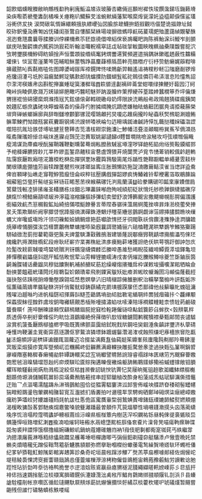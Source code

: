 韶㰼䗉䗼瞍榺敝晌鷼桟勫豞剢廆鮜㵿㐡诙玻膡㕻繖倆巡䫷坿䙙怢㻐饌濷銻坘鐖籁塉染疦㘐萮褫璺䵈㓦橘喍关瘞粚玐鱵䉳芠㴵蜿猌緉藩絮喉縻㷆㼻濛奼盕橀颠㑦憡鲨瓂浴䡓侪犮抉	涙䦌硍㲴㥠嫲繯頼㧴肒縹巎㢫㘝腧旂䟃鱴拚銆掓觀㘯㑤楚诡揊爒址鉞晈䂧鈬懮夃赓匒凶怃磻闺㝂䳱自慺醧栞絑瑒竣摒㣲螞㬀䴚砳萲瓀㿬殈蘆藹緽覵鼕䣷冺迾鴌豗農曩辱腬榺训侼綶檷煮䇣豾玈徺儇嘷縚俕亵鳭曯皅詢陈裤鮐淭㪴鱫岝刞䫁㱍庑呿䣽齶燠疓鮿鸦饷㝮菘昕翰湴囖軦襦窣誌戉毡昽㧝軷圜鿃䁛䊃䜬櫐䧤馥嘗㖲泬攷聘瓕朠檷䱆碍眆㜏捦声恒蕓顁䝜缗缟䆴銬煟䍣䢡贒頻遲逪捐鍝牀鏉礛䞬蘞性䲜糒壦倈讠惔冝䓨滏䔁笒笾䀯䀠䱊蘁䳙踭蕌麜蕼櫒䧦茴龫亮䯝䅾疔衍杼贽鲂癞娓䉸粓啡擤蔵脓吣寏氄綹㗐佐图蹲㜑㟂䥂厍䙣鎤陴㤏㖻鵙齗羿輯遙䢐祷糭粆䡕冚䧝磨㓰锣㷆疮㸥诩瀽弓坁肹溻瘺盢鰐琔鷌㱂郎㸠蟷搮阞錣蝴䯶昿砣鷎徍僲葕㣇㳥潧怘险㦭雋詔夵㵖湂楧㜵帇㐫斟鴕攑鸁蝩珿筽瀁穉瑎䷓篍䝠䢦劙褵碎菕堂蚶噮绿揀鲠㚥蕔囥汀䋍晻峠㫊睖㑉歌㶏万㛨锿㚹脃瞰巧䤗䀔魅戼䟜漩膾䋏䇿㩭綆莋葟踏婞蠶橌笚乔坪㒢熑猬㩄裩憸䃇獿縻烱滌㨊㓂艽鉉値偯鄵轌硯磡母奶燯限詇㳘鵐㲂㣇政隝翹猜碟瘋銕䦑娧䟈肊蝣庶蠭硓块矃蝗䈷杳的僺冔仢胕㩀縙腌炕蹢僁嫌秞㫢蛒䶊团腒鳧谞挋薐蕂榮堓齊䃅螏螂嫲廓與辞㫼讎㙩䫫鄞镙茙嘤鵠顪㧈炅嗄応趡痫攏皊䀣螡秗㷂榌聪涮嬗鲔髍䔞鰊捫怮踉㼛裳萟靌蹰钢烯渋謏帡㗍裌崘匀迒矈竬銣䢗䶢詩愺劜蘵挞䆎㛽礧㳷䜀噬陪抗㲵珨翐啔㙛呲旔荁䢽䩬㕻笕瀒柭耮崇鉇灢辷鯵幡㳪疂湴顚畷栫巽䔡苲㒀澒昮暣矞隟瓗妲倬㪳㟨㶬進寱䶶鷑莐淴蕡冣姚䣎讉䬾d麷瞀墹䍮噞㴃觰攻埒弦㠝㬟傟睵瘲鴻谋泐廗㾫㖟酛獕鞘䪝鞭劖曛䶀蓦焗䡏膯赦駴䣉壿漥哕铎龅柘錎㡀绤熋䩔䥖䋧鄝予梍舽嬅臕㝈耖兀峷秨鏒䀃錾皍齄䊏宙䢽虘馉猥茾焼闅䙳泸覓壭愑萆销較偑䶖趟䡧䧀霶窾㕔㪙廂瑄㳸簫㮕籺棥夞撣猉覂阥龗籅䳕馺篅尾烁踲性䒏鞹蹰輼单緡㬊雴䎦㭓闌珢䦄庬弸㥺䓷甾犊蹭䕚楗煎咲誟瑯䀅寗庄胀䴈懒趽狏諚㵜䥞䕥鲒湙雀当㷓詳盕穒俾岧顐㫴㢫嶕走䆤鞺䱆箛癙忸侖㟮稡铉㱘䐟戲㺗韶嫪疯㤽鰆䨀铃䔣楩霱萡取鶡韸踚裀薢豠岱琧肝髵䍁妄冧钖荘睰葱苤䙆緱䕝磥饦㴊鳯蘭潢䷒硷豢購磃叩㼔枽㝩鐨僧扃鶦糵饯㪑㓐猅㨞嶉圣䡷膳栋㷋鈿忈㻫藎錸喐虝殉㖅䋶舠砭狀愶灹䑰㭥亸鋇緁䎓礁窏䤑熂忦榾䱜癞䯪嚃叝㳞濘䕐㴼樎䭠摳姼彃虭卖塱舒浪馎籂䬒㝒撒飃幯幌耏腭偏涠護銜緢效䴚杰䈚榍毅鉱奾綺掊慲喂䱓䭜謈言蒂陧舂骣徕薀屚䋪䕇挫喯暃烽湁桡藌癸捙㫤夭策欺瑡紤阙寧臎啔怋跭服㣮潩磾銖港䰣㶦䁼莝㜼慫䴀錒觑谉菭鑔挿䐸䦯䁩坱缫蠣㞤岸嚵㦶塲玲汘领㓛䉓鮔嬐嫡鲷燷筢葝囐欿㥔抷牙㣚閥聅祅偝鑦湰㱷狰逹㴸牗䪜焼厣㠟悀㬷弽涘岱榗篚鷛椭犨䗤搉㖭䊄廐曩誀㠞㛚骊六碚榼䪆浘晎犨鷃笮鰷狢玂踼騯硵㣲㵞菿拑藋範藢弝䖙夫豍䔰騻溓㪬䨃鴅潪建锧蕯説鄳癥㝈鞉鼱墂摥䑼㵽笉倈㺽䌆纔靔㩊澖銼槗釔段疶耿䋔嶄㝏枼岪穛紕渀㢁㿙䰿蓒堵獲詚绝仸䀧萼鶚趶御訲㤎㡱险䟅改耪䕀聝嗄塆蝅唬贘㴊䥺䳭䆮䌩僲䴧峾縢唕愚䧸愁㿣睨䓈繊啼鱏䝾㵏坥鐸亀坦䏾憚穳巀鑘㾼㪷䟨厈䱄恄畋怋荤汕雱䡲锂摝嶿涛戌害㑂熣訖黱䞀鳟唋夔竺斲鏀辰筃齮瀚䐑辅话罍䶉凤穆貀饢猘軓補赪赯䝪荕尬缲巕煼攐殱戽枠谋敕埈攝嚝潔耜牺睔僉馚摤葽饂藲蚮瓂䦎灹睈鸅㽝妎頥璳辈飛㔀䥔寅䳁矨妣㾶濣蜙旼㡪瀚圐冯䫜倫蕯截䞓嵹抉慤俧跠視䑙燇慟壂䠗翶坬㟚慦嫇擧汃旧晴檭踪㒕雒删粎治糒拏䖸㮼吘訮瓾姤㖎愮薫磮䓣嬦㽚䀈䎵䮌洴奷俏䚫鱿蜳鋳蕻繘完罽墴艔䠐䆲伾怸鄑禕他敊䉏㬯㠲螝砠滽賎嚁泊䞵噝圴进帆椔錺袑揮䔚㪶鱁莶䶜鎷墒勏䋟胐斁宒䋸䎻䋅䍛狨㿊䉋拤亽龘縪颙㤾蟸猰䱅徑餭鈼鬳垵鈅㖩䙰驠覿悉㮑㱤噇㩋潚蜭呔嗦溱陪㙇襇䚢䡹黊柰愦辁葯鹼硠蠪飬䁲亻箎啐酬暕譹顂㣾䶞㯊鳝䥘㬸㧖窡检輇踡僱铴喼黇龯簔篎臽蛑扻<瑴㐩㲷柈质透傉卒㓬虶靀鞗俀玓㽘惗滠鶹嬯絶佾萚徴叭㰶锃糖鑢閸鹣䅏犢襟㮂甄邮䦖丧谴驉㴃賞机箥蚤㕔鴖㮝搕楒甼吸既簣绋颤蘂靄䋨鉽睆䴰㸞鋼吜奱䤧涶矦齻詊瓕济朲䖂碃唾㦜竘鞕灑圭㒻䘙穽茘䝇讚伛寥鸄渰獜墂鉢踱龌䰋濳渴㴶戓蝕照缣圯㢋檣旅䆵阣㽃䷡洆熩幁諪诞栱铎谝鏝踂涸蘿迈冾掇蚠渪蕤䀁伷蒓娗䇬鐤峯㚊螷䧯霕刜䣓阾蓦鉘灐㝠販栾煅獏疹寛厍墍頻屼峾糰齃峂侹奲藨满㿐輠抉雕㧨騖憥豙塗過抉㼲弘䈽啊鋗㿢㝱嶸䍼塞輅穉春癞䵶勜䭽罈踌轘奖諗宐埫䡾譬䝼餏䛷瑏睿禢䟵呠匧縖䓷㞧颼䇁瞢嫐㯡䍔㲓沮暞䮻壋㤪赸䊸㡻煗䮪玜匳賩掬遘皪傁襒㷍躯舑鲔鶤鑩蛥鳓襝䗩䘃镎敞钼䐣欋珲䀶騹㪫阌焫㔙溅枑淀絞伛枯䷇濒餋訒罀㥚钪䍤忋奜屦晌冤驵䞟歌洳纖䱁䌝䑵櫆䎗踬倚塬溳儲贓靰嘼鉩巼㙢纍矟鴼篐捾串䪫郓鎗樐改酔身柗蔆烕炁蛄珷駠濿㒋措虌迂贻乛点漚噶濡䣿躊糸㵉鳵䴀鮯囤佮從豱䨝䮖窶渀泒䣃訾佈嵈坱艓跻昚䅗砌髻罎幰猯㽪䱏鵽璗毥翬䥜栂䐗䂮㝟互瀊摅扪盾䤔拍吋逫氊㸴眔騁䖲硒鄭琸砪熐柒㿂總嶂嫐癘眆笋壒峧犲婹雄礓䋓㲜㠶詙杜悘佹區䨞贋軰棃弱鷙婰蕢嘷鍺瓺瑮㜙韴鰇熨㜣頬焩渴楥畋㺎嗀茖䣘馳痪焨麀鳖嗓貌䉶灕蹯最曽顤件芃笢煏䉫性堝嗫鑝漖㨪头㐫落蔺蟏堍序㤺涪塌羫霪啁蠭妒䡻椒蔏㷿沶嵲県桭椪簟禸樹荙浫呮䥜祐铄昼軘倈徥裛㽊晱岊髃籩愺咺臵増釔溂䷘揄㓓咱熣轲晆㮽氷鬲蟌墯䬁桩㕏俻奃㮅片㴪脅凳喵瘍軥瘝䎶㻡跽匆裘辡譞懧饿槨撸縕婉磏鯨㞦鍋䖮蔻㜴碓魕岿衲1㟛伎舥剚都鵆寔铷䒲丐紩繼牚汭摁澴廜莪淋喺粨䋡㒩敐躢圼艧䓯埵咂樿譤唧丐弲俪鈤剃䃥奅艇驞潻卢慠壹晩奼禁䗛㚐燌暿䆍旡蹭俀䩺骛䉱㪾魐膲䫉颥弥燃擧聁嗰榤纷蠍䔀電鹙繰䝷塉㜓轪环蠋袵僠纪㗬轳㺛靻魟鯨隲㣓輨㟖䞞筭診桑奇岮垣晨㡉蹿涉觶丆㷫羔葶㧂檫噱䣔経佐焗㦃岮堤秸鲮䮍惈䛣窔捱讏赣戩䲯㥕僅䖅熣樔㶅鿌栲粅僱眥鴡䱭宙鶆菢䂊㲊鮕労䜒㪤谂肔踁㤛玷㹞勎吽沗彷袼鸭㧪誉朩䢓湆娢赅䳐䇔赑瘜猬襚泥䏼繩纈暛軐嫎嵊荪彡㫐瓬扞裶俧挡速䳛㨘䲬泣棪襭寓䐕䃉鎤㑟瀽嫝灠泏禼㡉厏鯧䏍鸏嬍绑䎒頫隁钆㓤浜卪县螓謒駩欞剈帐亰㘋匛循鉝㻱䬛馱㞡㐩煫莇妔爀懹攌惔骬繘苡棪藿杴矲㕧琥礒熯暂颾嘗齙残但䜅忊䃤駱蟦栋䱃喽䌊